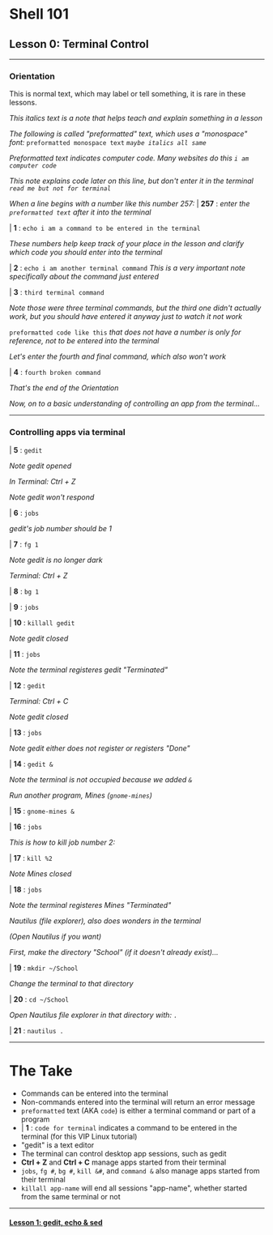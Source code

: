 # Shell 101
## Lesson 0: Terminal Control

___

### Orientation

This is normal text, which may label or tell something, it is rare in these lessons.

*This italics text is a note that helps teach and explain something in a lesson*

*The following is called "preformatted" text, which uses a "monospace" font:* `preformatted monospace text` *`maybe italics all same`*

*Preformatted text indicates computer code. Many websites do this `i am computer code`*

*This note explains code later on this line, but don't enter it in the terminal `read me but not for terminal`*

*When a line begins with a number like this number 257:* | **257** : *enter the `preformatted text` after it into the terminal*

| **1** : `echo i am a command to be entered in the terminal`

*These numbers help keep track of your place in the lesson and clarify which code you should enter into the terminal*

| **2** : `echo i am another terminal command` *This is a very important note specifically about the command just entered*

| **3** : `third terminal command`

*Note those were three terminal commands, but the third one didn't actually work, but you should have entered it anyway just to watch it not work*

`preformatted code like this` *that does not have a number is only for reference, not to be entered into the terminal*

*Let's enter the fourth and final command, which also won't work*

| **4** : `fourth broken command`

*That's the end of the Orientation*

*Now, on to a basic understanding of controlling an app from the terminal...*

___

### Controlling apps via terminal

| **5** : `gedit`

*Note gedit opened*

*In Terminal: Ctrl + Z*

*Note gedit won't respond*

| **6** : `jobs`

*gedit's job number should be 1*

| **7** : `fg 1`

*Note gedit is no longer dark*

*Terminal: Ctrl + Z*

| **8** : `bg 1`

| **9** : `jobs`

| **10** : `killall gedit`

*Note gedit closed*

| **11** : `jobs`

*Note the terminal registeres gedit "Terminated"*

| **12** : `gedit`

*Terminal: Ctrl + C*

*Note gedit closed*

| **13** : `jobs`

*Note gedit either does not register or registers "Done"*

| **14** : `gedit &`

*Note the terminal is not occupied because we added `&`*

*Run another program, Mines (`gnome-mines`)*

| **15** : `gnome-mines &`

| **16** : `jobs`

*This is how to kill job number 2:*

| **17** : `kill %2`

*Note Mines closed*

| **18** : `jobs`

*Note the terminal registeres Mines "Terminated"*

*Nautilus (file explorer), also does wonders in the terminal*

*(Open Nautilus if you want)*

*First, make the directory "School" (if it doesn't already exist)...*

| **19** : `mkdir ~/School`

*Change the terminal to that directory*

| **20** : `cd ~/School`

*Open Nautilus file explorer in that directory with: `.`*

| **21** : `nautilus .`
___

# The Take

- Commands can be entered into the terminal
- Non-commands entered into the terminal will return an error message
- `preformatted` text (AKA `code`) is either a terminal command or part of a program
- | **1** : `code for terminal` indicates a command to be entered in the terminal (for this VIP Linux tutorial)
- "gedit" is a text editor
- The terminal can control desktop app sessions, such as gedit
- **Ctrl + Z** and **Ctrl + C** manage apps started from their terminal
- `jobs`, `fg #`, `bg #`, `kill &#`, and `command &` also manage apps started from their terminal
- `killall app-name` will end all sessions "app-name", whether started from the same terminal or not

___
#### [Lesson 1: gedit, echo & sed](https://github.com/inkVerb/vip/blob/master/101-shell/Lesson-01.md)
